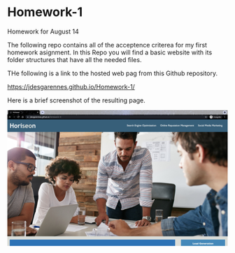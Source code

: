 # Homework-1
Homework for August 14

The following repo contains all of the acceptence criterea for my first homework asignment. In this Repo you will find a basic website with its folder structures that have all the needed files. 

THe following is a link to the hosted web pag from this Github repository. 

https://jdesgarennes.github.io/Homework-1/

Here is a brief screenshot of the resulting page.

![plot](./assets/images/Screenshot.jpg)

